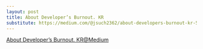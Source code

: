 ```yaml
---
layout: post
title: About Developer’s Burnout. KR
substitute: https://medium.com/@jsuch2362/about-developers-burnout-kr-546a2406c638
---
```


[About Developer’s Burnout. KR@Medium ](https://medium.com/@jsuch2362/about-developers-burnout-kr-546a2406c638)
